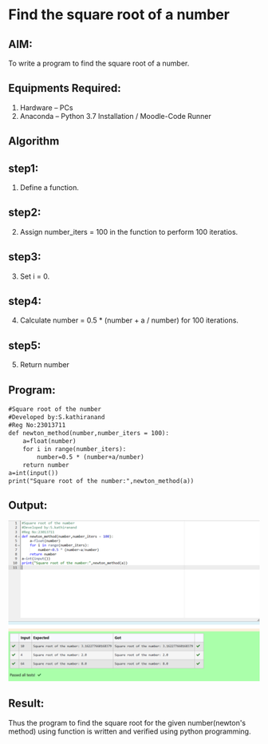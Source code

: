 # Find the square root of a number

## AIM:
To write a program to find the square root of a number.

## Equipments Required:
1. Hardware – PCs
2. Anaconda – Python 3.7 Installation / Moodle-Code Runner

## Algorithm
## step1:
1. Define a function.
## step2:
2. Assign number_iters = 100 in the function to perform 100 iteratios.
## step3:
3. Set i = 0.
## step4:
4. Calculate  number = 0.5 * (number + a / number) for 100 iterations.
## step5:
5. Return number

## Program:
```
#Square root of the number
#Developed by:S.kathiranand
#Reg No:23013711
def newton_method(number,number_iters = 100):
    a=float(number)
    for i in range(number_iters):
        number=0.5 * (number+a/number)
    return number
a=int(input())
print("Square root of the number:",newton_method(a))
```

## Output:

![output](<Screenshot 2023-12-01 133158-1.png>)

## Result:
Thus the program to find the square root for the given number(newton's method) using function is written and verified using python programming.
